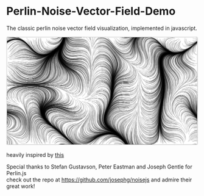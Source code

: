 # Perlin-Noise-Vector-Field-Demo  

The classic perlin noise vector field visualization, implemented in javascript.  

![Perlin Noise Vector Field](https://github.com/Woreira/Perlin-Noise-Vector-Field-Demo/blob/main/images/PerlinNoiseVectorField.png)  

heavily inspired by [this](https://josephg.com/perlin/3/)  

Special thanks to Stefan Gustavson, Peter Eastman and Joseph Gentle for Perlin.js  
check out the repo at https://github.com/josephg/noisejs and admire their great work!  
